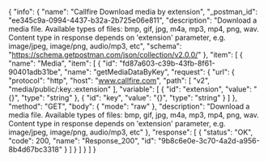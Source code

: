 {
  "info": {
    "name": "Callfire Download media by extension",
    "_postman_id": "ee345c9a-0994-4437-b32a-2b725e06e811",
    "description": "Download a media file. Available types of files: bmp, gif, jpg, m4a, mp3, mp4, png, wav. Content type in response depends on 'extension' parameter, e.g. image/jpeg, image/png, audio/mp3, etc",
    "schema": "https://schema.getpostman.com/json/collection/v2.0.0/"
  },
  "item": [
    {
      "name": "Media",
      "item": [
        {
          "id": "fd87a603-c39b-43fb-8f61-90401adb31be",
          "name": "getMediaDataByKey",
          "request": {
            "url": {
              "protocol": "http",
              "host": "www.callfire.com",
              "path": [
                "v2",
                "media/public/:key.:extension"
              ],
              "variable": [
                {
                  "id": "extension",
                  "value": "{}",
                  "type": "string"
                },
                {
                  "id": "key",
                  "value": "{}",
                  "type": "string"
                }
              ]
            },
            "method": "GET",
            "body": {
              "mode": "raw"
            },
            "description": "Download a media file. Available types of files: bmp, gif, jpg, m4a, mp3, mp4, png, wav. Content type in response depends on 'extension' parameter, e.g. image/jpeg, image/png, audio/mp3, etc"
          },
          "response": [
            {
              "status": "OK",
              "code": 200,
              "name": "Response_200",
              "id": "9b8c6e0e-3c70-4a2d-a956-8b4d67bc3318"
            }
          ]
        }
      ]
    }
  ]
}